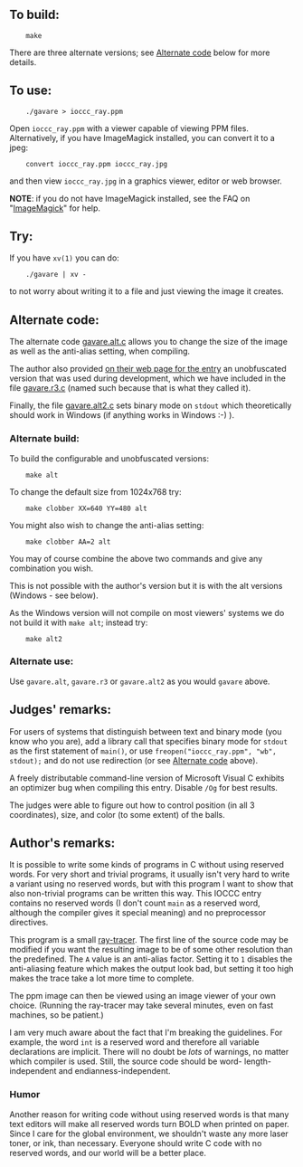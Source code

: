 ## To build:

``` <!---sh-->
    make
```

There are three alternate versions; see [Alternate code](#alternate-code) below
for more details.


## To use:

``` <!---sh-->
    ./gavare > ioccc_ray.ppm
```

Open `ioccc_ray.ppm` with a viewer capable of viewing PPM files. Alternatively,
if you have ImageMagick installed, you can convert it to a jpeg:

``` <!---sh-->
    convert ioccc_ray.ppm ioccc_ray.jpg
```

and then view `ioccc_ray.jpg` in a graphics viewer, editor or web browser.

**NOTE**: if you do not have ImageMagick installed, see the
FAQ on "[ImageMagick](../../faq.html#imagemagick)"
for help.


## Try:

If you have `xv(1)` you can do:

``` <!---sh-->
    ./gavare | xv -
```

to not worry about writing it to a file and just viewing the image it creates.


## Alternate code:

The alternate code [gavare.alt.c](%%REPO_URL%%/2004/gavare/gavare.alt.c) allows you to change the size of the
image as well as the anti-alias setting, when compiling.

The author also provided [on their web page for the
entry](https://gavare.se/ioccc/ioccc_gavare.c.html) an unobfuscated version that
was used during development, which we have included in the file
[gavare.r3.c](%%REPO_URL%%/2004/gavare/gavare.r3.c) (named such because that is
what they called it).

Finally, the file [gavare.alt2.c](%%REPO_URL%%/2004/gavare/gavare.alt2.c) sets binary mode
on `stdout` which theoretically should work in Windows (if anything works in
Windows :-) ).


### Alternate build:

To build the configurable and unobfuscated versions:

``` <!---sh-->
    make alt
```

To change the default size from 1024x768 try:

``` <!---sh-->
    make clobber XX=640 YY=480 alt
```

You might also wish to change the anti-alias setting:

``` <!---sh-->
    make clobber AA=2 alt
```

You may of course combine the above two commands and give any combination you
wish.

This is not possible with the author's version but it is with the alt versions
(Windows - see below).

As the Windows version will not compile on most viewers' systems we do not build
it with `make alt`; instead try:

``` <!---sh-->
    make alt2
```


### Alternate use:

Use `gavare.alt`, `gavare.r3` or `gavare.alt2` as you would `gavare` above.


## Judges' remarks:

For users of systems that distinguish between text and binary mode
(you know who you are), add a library call that specifies binary mode
for `stdout` as the first statement of `main()`,
or use `freopen("ioccc_ray.ppm", "wb", stdout);` and do not use redirection (or
see [Alternate code](#alternate-code) above).

A freely distributable command-line version of Microsoft Visual C
exhibits an optimizer bug when compiling this entry. Disable `/Og` for
best results.

The judges were able to figure out how to control position
(in all 3 coordinates), size, and color (to some extent) of the balls.


## Author's remarks:

It is possible to write some kinds of programs in C without using reserved
words.  For very short and trivial programs, it usually isn't very hard to
write a variant using no reserved words, but with this program I want to
show that also non-trivial programs can be written this way.  This IOCCC
entry contains no reserved words (I don't count `main` as a reserved word,
although the compiler gives it special meaning) and no preprocessor
directives.

This program is a small
[ray-tracer](https://en.wikipedia.org/wiki/Ray_tracing_&lpar;graphics&rpar;). The first
line of the source code may be modified if you want the resulting image to be of
some other resolution than the predefined. The `A` value is an anti-alias
factor. Setting it to `1` disables the anti-aliasing feature which makes the
output look bad, but setting it too high makes the trace take a lot more time
to complete.

The ppm image can then be viewed using an image viewer of your own choice.
(Running the ray-tracer may take several minutes, even on fast machines,
so be patient.)

I am very much aware about the fact that I'm breaking the guidelines. For
example, the word `int` is a reserved word and therefore all variable
declarations are implicit.  There will no doubt be _lots_ of warnings,
no matter which compiler is used.  Still, the source code should be word-
length-independent and endianness-independent.


### Humor

Another reason for writing code without using reserved words is that many
text editors will make all reserved words turn BOLD when printed on
paper.  Since I care for the global environment, we shouldn't waste any
more laser toner, or ink, than necessary. Everyone should write C code
with no reserved words, and our world will be a better place.


<!--

    Copyright © 1984-2024 by Landon Curt Noll. All Rights Reserved.

    You are free to share and adapt this file under the terms of this license:

        Creative Commons Attribution-ShareAlike 4.0 International (CC BY-SA 4.0)

    For more information, see:

        https://creativecommons.org/licenses/by-sa/4.0/

-->
